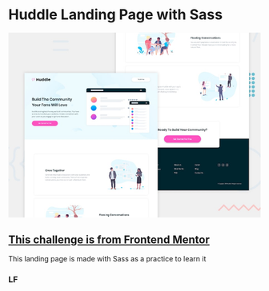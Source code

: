 # Huddle Landing Page with Sass

![Huddle Home Page Layout Preview with Sass](./design/desktop-preview.jpg)

## [This challenge is from Frontend Mentor](https://www.frontendmentor.io)

This landing page is made with Sass as a practice to learn it

### LF
